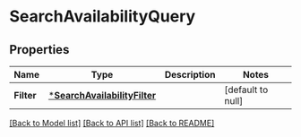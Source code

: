 # SearchAvailabilityQuery

## Properties
Name | Type | Description | Notes
------------ | ------------- | ------------- | -------------
**Filter** | [***SearchAvailabilityFilter**](SearchAvailabilityFilter.md) |  | [default to null]

[[Back to Model list]](../README.md#documentation-for-models) [[Back to API list]](../README.md#documentation-for-api-endpoints) [[Back to README]](../README.md)

